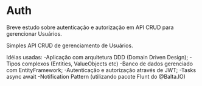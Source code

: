 # Auth
Breve estudo sobre autenticação e autorização em API CRUD para gerencionar Usuários.

Simples API CRUD de gerenciamento de Usuários.

Idéias usadas:
-Aplicação com arquitetura DDD (Domain Driven Design);
-Tipos complexos (Entities, ValueObjects etc)
-Banco de dados gerenciado com EntityFramework;
-Autenticação e autorização através de JWT;
-Tasks async await
-Notification Pattern (utilizando pacote Flunt do @Balta.IO)
